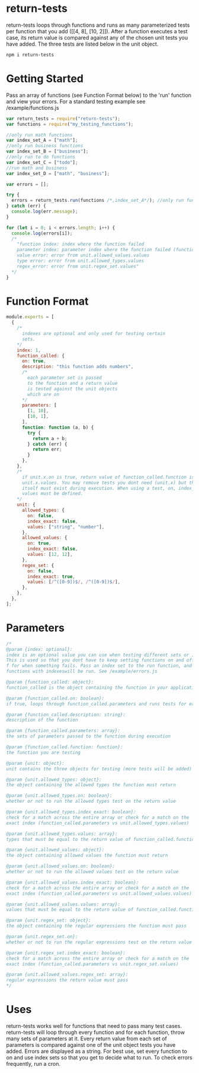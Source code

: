 # return-tests

return-tests loops through functions and runs as many parameterized tests per function that you add ([[4, 8], [10, 2]]).
After a function executes a test case, its return value is compared against any of the chosen
unit tests you have added. The three tests are listed below in the unit object.

```sh
npm i return-tests
```

# Getting Started

Pass an array of functions (see Function Format below) to the 'run' function and view your errors. For
a standard testing example see /example/functions.js

```js
var return_tests = require("return-tests");
var functions = require("my_testing_functions");

//only run math functions
var index_set_A = ["math"];
//only run business functions
var index_set_B = ["business"];
//only run to do functions
var index_set_C = ["todo"];
//run math and business
var index_set_D = ["math", "business"];

var errors = [];

try {
  errors = return_tests.run(functions /*,index_set_A*/); //only run functions containing a 'math' index (optional)
} catch (err) {
  console.log(err.message);
}

for (let i = 0; i < errors.length; i++) {
  console.log(errors[i]);
  /*
    "function index: index where the function failed
    parameter index: parameter index where the function failed (function_called.parameters)
    value error: error from unit.allowed_values.values
    type error: error from unit.allowed_types.values
    regex_error: error from unit.regex_set.values"
  */
}
```

<!-- # ~~~Creating Functions~~~

```js
var return_tests = require("return_tests");
return_tests.generate_functions("./file_written_to", {
  folders: "",
  functions: ['regular', 'named', 'arrow'] //...
  files: [],
});
``` -->

# Function Format

```js
module.exports = [
  {
    /*
      indexes are optional and only used for testing certain
      sets.
    */
    index: 1,
    function_called: {
      on: true,
      description: "this function adds numbers",
      /*
        each parameter set is passed
        to the function and a return value
        is tested against the unit objects
        which are on
      */
      parameters: [
        [1, 10],
        [10, 1],
      ],
      function: function (a, b) {
        try {
          return a + b;
        } catch (err) {
          return err;
        }
      },
    },
    /*
      if unit.x.on is true, return value of function_called.function is tested against
      unit.x.values. You may remove tests you dont need (unit.x) but the unit object
      itself must exist during execution. When using a test, on, index_exact and
      values must be defined.
    */
    unit: {
      allowed_types: {
        on: false,
        index_exact: false,
        values: ["string", "number"],
      },
      allowed_values: {
        on: true,
        index_exact: false,
        values: [12, 12],
      },
      regex_set: {
        on: false,
        index_exact: true,
        values: [/^([0-9])$/, /^([0-9])$/],
      },
    },
  },
];
```

# Parameters

```js
/*
@param {index: optional}:
index is an optional value you can use when testing different sets or individual functions. 
This is used so that you dont have to keep setting functions on and off and to know what to control 
f for when something fails. Pass an index set to the run function, and only those
functions with indexeswill be run. See /example/errors.js

@param {function_called: object}:
function_called is the object containing the function in your application you are testing

@param {function_called.on: boolean}:
if true, loops through function_called.parameters and runs tests for each return value

@param {function_called.description: string}:
description of the function

@param {function_called.parameters: array}:
the sets of parameters passed to the function during execution

@param {function_called.function: function}:
the function you are testing

@param {unit: object}:
unit contains the three objects for testing (more tests will be added)

@param {unit.allowed_types: object}:
the object containing the allowed types the function must return

@param {unit.allowed_types.on: boolean}:
whether or not to run the allowed types test on the return value 

@param {unit.allowed_types.index_exact: boolean}:
check for a match across the entire array or check for a match on the
exact index (function_called.parameters vs unit.allowed_types.values)

@param {unit.allowed_types.values: array}:
types that must be equal to the return value of function_called.function

@param {unit.allowed_values: object}:
the object containing allowed values the function must return

@param {unit.allowed_values.on: boolean}:
whether or not to run the allowed values test on the return value

@param {unit.allowed_values.index_exact: boolean}:
check for a match across the entire array or check for a match on the
exact index (function_called.parameters vs unit.allowed_values.values)

@param {unit.allowed_values.values: array}:
values that must be equal to the return value of function_called.function

@param {unit.regex_set: object}:
the object containing the regular expressions the function must pass

@param {unit.regex_set.on}:
whether or not to run the regular expressions test on the return value

@param {unit.regex_set.index_exact: boolean}:
check for a match across the entire array or check for a match on the
exact index (function_called.parameters vs unit.regex_set.values)

@param {unit.allowed_values.regex_set: array}:
regular expressions the return value must pass
*/
```

# Uses

return-tests works well for functions that need to pass many test cases. return-tests will loop
through every function and for each function, throw many sets of parameters at it.
Every return value from each set of parameters is compared against one of the unit
object tests you have added. Errors are displayed as a string. For best use, set every function to
on and use index sets so that you get to decide what to run. To check errors frequently, run a
cron.
